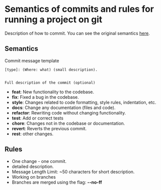 # Semantics of commits and rules for running a project on git
Description of how to commit.
You can see the original semantics [here](https://gist.github.com/joshbuchea/6f47e86d2510bce28f8e7f42ae84c716).

## Semantics
Commit message template
```
[type]: (Where: what) (small description).


Full description of the commit (optional)
```
- **feat**: New functionality to the codebase.
- **fix**: Fixed a bug in the codebase.
- **style**: Changes related to code formatting, style rules, indentation, etc.
- **docs**: Change any documentation (files and code).
- **refactor**: Rewriting code without changing functionality.
- **test**: Add or correct tests
- **chore**: Changes not in the codebase or documentation.
- **revert**: Reverts the previous commit.
- **rest**: other changes.

## Rules

- One change - one commit.
- detailed description.
- Message Length Limit: ~50 characters for short description.
- Working on branches
- Branches are merged using the flag: **--no-ff**